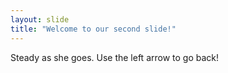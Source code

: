 ```yaml
---
layout: slide
title: "Welcome to our second slide!"
---
```

Steady as she goes.
Use the left arrow to go back!
